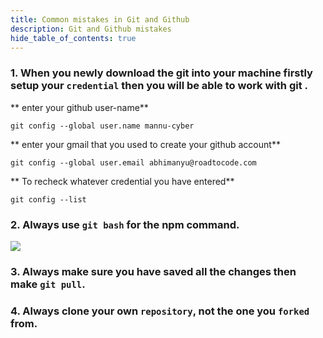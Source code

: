 ```yaml
---
title: Common mistakes in Git and Github
description: Git and Github mistakes
hide_table_of_contents: true
---
```


### 1. When you newly download the git into your machine firstly setup your `credential` then you will be able to work with git .

** enter your github user-name**

```git
git config --global user.name mannu-cyber
```

** enter your gmail that you used to create your github account**

```git
git config --global user.email abhimanyu@roadtocode.com
```

** To recheck whatever credential you have entered**

```git
git config --list
```

### 2. Always use `git bash` for the npm command.

<img src="/github/git.webp"/>

### 3. Always make sure you have saved all the changes then make `git pull`.

### 4. Always clone your own `repository`, not the one you `forked` from.
